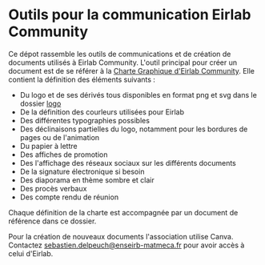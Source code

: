 # Outils pour la communication Eirlab Community

Ce dépot rassemble les outils de communications et de création de documents utilisés à Eirlab Community. L'outil principal pour créer un document est de se référer à la [Charte Graphique d'Eirlab Community](CharteGraphique.pdf). Elle contient la définition des éléments suivants : 
- Du logo et de ses dérivés tous disponibles en format png et svg dans le dossier [logo](Logo/)
- De la définition des courleurs utilisées pour Eirlab
- Des différentes typographies possibles 
- Des déclinaisons partielles du logo, notamment pour les bordures de pages ou de l'animation
- Du papier à lettre
- Des affiches de promotion
- Des l'affichage des réseaux sociaux sur les différents documents
- De la signature électronique si besoin
- Des diaporama en thème sombre et clair
- Des procès verbaux
- Des compte rendu de réunion

Chaque définition de la charte est accompagnée par un document de référence dans ce dossier. 

Pour la création de nouveaux documents l'association utilise Canva. Contactez sebastien.delpeuch@enseirb-matmeca.fr pour avoir accès à celui d'Eirlab.
